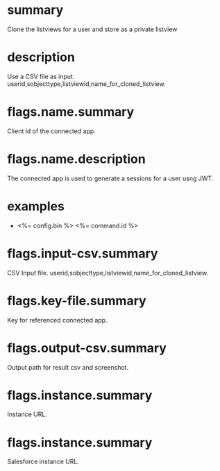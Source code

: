 # summary

Clone the listviews for a user and store as a private listview

# description

Use a CSV file as input. userid,sobjecttype,listviewid,name_for_cloned_listview.

# flags.name.summary

Client id of the connected app.

# flags.name.description

The connected app is used to generate a sessions for a user usng JWT.

# examples

- <%= config.bin %> <%= command.id %>

# flags.input-csv.summary

CSV Input file. userid,sobjecttype,listviewid,name_for_cloned_listview.

# flags.key-file.summary

Key for referenced connected app.

# flags.output-csv.summary

Output path for result csv and screenshot.

# flags.instance.summary

Instance URL.

# flags.instance.summary

Salesforce instance URL.
